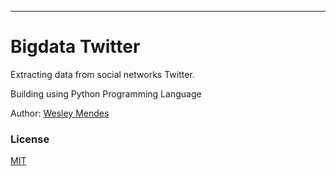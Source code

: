 <!-- ![](src/logo.png)
<p align="center">
   <a href="https://github.com/WesGtoX/bigdata-twitter">
     <img src="**IMG**.png" alt="**PROJETO**" title="**PROJETO**" width="500">
   </a>
</p> -->

-----------------

# Bigdata Twitter

Extracting data from social networks Twitter.

Building using Python Programming Language

Author: [Wesley Mendes](https://github.com/WesGtoX)

### License ###

[MIT](LICENSE)